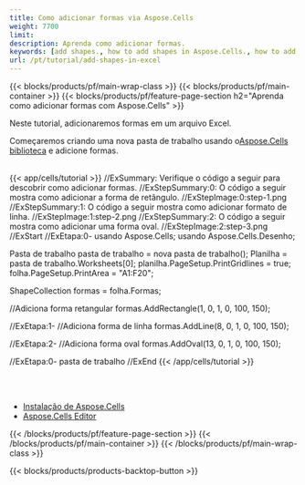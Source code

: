 ```yaml
---
title: Como adicionar formas via Aspose.Cells
weight: 7700
limit:
description: Aprenda como adicionar formas.
keywords: [add shapes., how to add shapes in Aspose.Cells., how to add shapes using Aspose.Cells]
url: /pt/tutorial/add-shapes-in-excel
---
```

{{< blocks/products/pf/main-wrap-class >}}
{{< blocks/products/pf/main-container >}}
{{< blocks/products/pf/feature-page-section h2="Aprenda como adicionar formas com Aspose.Cells" >}}

<p>
Neste tutorial, adicionaremos formas em um arquivo Excel.
</p>

<p>
 Começaremos criando uma nova pasta de trabalho usando o<a href="https://www.nuget.org/packages/Aspose.Cells">Aspose.Cells biblioteca</a> e adicione formas.
</p>

<br />
{{< app/cells/tutorial >}}
//ExSummary: Verifique o código a seguir para descobrir como adicionar formas.
//ExStepSummary:0: O código a seguir mostra como adicionar a forma de retângulo.
//ExStepImage:0:step-1.png
//ExStepSummary:1: O código a seguir mostra como adicionar formato de linha.
//ExStepImage:1:step-2.png
//ExStepSummary:2: O código a seguir mostra como adicionar uma forma oval.
//ExStepImage:2:step-3.png
//ExStart
//ExEtapa:0-
usando Aspose.Cells;
usando Aspose.Cells.Desenho;





Pasta de trabalho pasta de trabalho = nova pasta de trabalho();
Planilha = pasta de trabalho.Worksheets[0];
planilha.PageSetup.PrintGridlines = true;
folha.PageSetup.PrintArea = "A1:F20";

ShapeCollection formas = folha.Formas;

//Adiciona forma retangular
formas.AddRectangle(1, 0, 1, 0, 100, 150);

//ExEtapa:1-
//Adiciona forma de linha
formas.AddLine(8, 0, 1, 0, 100, 150);

//ExEtapa:2-
//Adiciona forma oval
formas.AddOval(13, 0, 1, 0, 100, 150);

//ExEtapa:0-
pasta de trabalho
//ExEnd
{{< /app/cells/tutorial >}}
<br />

<br />
<br />
<div class="code-sample">
    <ul class="link-list">
        <li class="link-item"><a href="https://docs.aspose.com/cells/net/installation/">Instalação de Aspose.Cells</a></li>
        <li class="link-item"><a href="https://products.aspose.app/cells/editor/">Aspose.Cells Editor</a></li>
    </ul>
</div>

{{< /blocks/products/pf/feature-page-section >}}
{{< /blocks/products/pf/main-container >}}
{{< /blocks/products/pf/main-wrap-class >}}

{{< blocks/products/products-backtop-button >}}